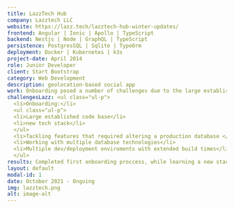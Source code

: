 ```yaml
---
title: LazzTech Hub
company: Lazztech LLC
website: https://lazz.tech/lazztech-hub-winter-updates/
frontend: Angular | Ionic | Apollo | TypeScript
backend: Nestjs | Node | GraphQL | TypeScript
persistence: PostgresSQL | Sqlite | TypeOrm
deployment: Docker | Kubernetes | k3s
project-date: April 2014
role: Junior Developer
client: Start Bootstrap
category: Web Development
description: geolocation-based social app
work: Onboarding posed a number of challenges due to the large established code base and the lack of any prior experience. Although, I was able work a performance improvement feature to paginate in-app notfications. Thereafter, in the process of adding a feature to streamline the process for inviting friends I impletmented and set a pattern for migrations using multiple database technologies with TypeORM. This included rolling the update in a date safe way to the production database.
challengesLazz: <ul class="ul-p">
  <li>Onboarding:</li>
  <ul class="ul-p">
  <li>Large established code base</li>
  <li>new tech stack</li>
  </ul>
  <li>Tackling features that required altering a production database </li>
  <li>Working with multiple database technologies</li>
  <li>Multiple dev/deployment enviroments with extended build times</li>
  </ul>
results: Completed first onboarding proccess, while learning a new stack. Contributed meaningful improvements to backend & frontend code base. Gained experience working collabratively, and greatly increased confidence my skill level.
layout: default
modal-id: 1
date: October 2021 - Ongoing
img: lazztech.png
alt: image-alt
---
```

